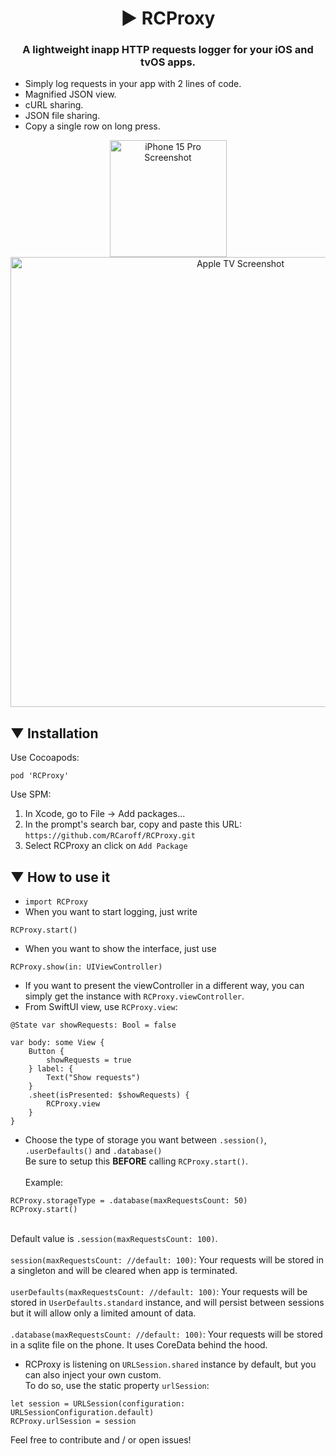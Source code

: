 <div align="center">
  <h1>▶︎ RCProxy</h1>
  <h3>A lightweight inapp HTTP requests logger for your iOS and tvOS apps.</h3>
</div>

+ Simply log requests in your app with 2 lines of code.
+ Magnified JSON view.
+ cURL sharing.
+ JSON file sharing.
+ Copy a single row on long press.

<div align="center">
  <img src="https://github.com/user-attachments/assets/4f473b6c-cc93-4aaa-a50b-9cca4fb34b9f" alt="iPhone 15 Pro Screenshot" width="187" style="display: inline-block;"/>
  <img src="https://github.com/user-attachments/assets/29b548ec-75bc-454a-9896-c6fa68bdf6c4" alt="Apple TV Screenshot" width="720" style="display: inline-block;"/>
</div>

## ▼ Installation
Use Cocoapods:

```
pod 'RCProxy'
```

Use SPM:

1. In Xcode, go to File -> Add packages...
2. In the prompt's search bar, copy and paste this URL: `https://github.com/RCaroff/RCProxy.git`
3. Select RCProxy an click on `Add Package`

## ▼ How to use it
+ `import RCProxy`
+ When you want to start logging, just write 
```
RCProxy.start()
```
+ When you want to show the interface, just use 
```
RCProxy.show(in: UIViewController)
```
+ If you want to present the viewController in a different way, you can simply get the instance with `RCProxy.viewController`.
+ From SwiftUI view, use `RCProxy.view`:
```
@State var showRequests: Bool = false

var body: some View {
    Button {
        showRequests = true
    } label: {
        Text("Show requests")
    }
    .sheet(isPresented: $showRequests) {
        RCProxy.view
    }
}
```
+ Choose the type of storage you want between `.session()`, `.userDefaults()` and `.database()`<br>Be sure to setup this **BEFORE** calling `RCProxy.start()`.<br><br>Example: 
```
RCProxy.storageType = .database(maxRequestsCount: 50)
RCProxy.start()
```
<br>Default value is `.session(maxRequestsCount: 100)`.<br><br>`session(maxRequestsCount: //default: 100)`: Your requests will be stored in a singleton and will be cleared when app is terminated.<br><br>`userDefaults(maxRequestsCount: //default: 100)`: Your requests will be stored in `UserDefaults.standard` instance, and will persist between sessions but it will allow only a limited amount of data.<br><br>`.database(maxRequestsCount: //default: 100)`: Your requests will be stored in a sqlite file on the phone. It uses CoreData behind the hood.

+ RCProxy is listening on `URLSession.shared` instance by default, but you can also inject your own custom.<br>
To do so, use the static property `urlSession`:

```
let session = URLSession(configuration: URLSessionConfiguration.default)
RCProxy.urlSession = session
```


Feel free to contribute and / or open issues!

